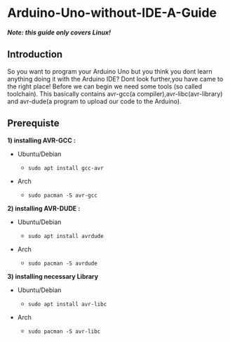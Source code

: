 # Arduino-Uno-without-IDE-A-Guide
***Note: this guide only covers Linux!***
## Introduction
So you want to program your Arduino Uno but you think you dont learn anything doing it with the Arduino IDE? Dont look further,you have came to the right place!
Before we can begin we need some tools (so called toolchain). This basically contains avr-gcc(a compiler),avr-libc(avr-library) and avr-dude(a program to upload our code to the Arduino).

## Prerequiste
**1) installing AVR-GCC :**
  - Ubuntu/Debian
    - ```
      sudo apt install gcc-avr
      ```
  - Arch
    - ```
      sudo pacman -S avr-gcc
      ```
**2) installing AVR-DUDE :**
  - Ubuntu/Debian
    - ```
      sudo apt install avrdude
      ```
  - Arch
    - ```
      sudo pacman -S avrdude
      ```
**3) installing necessary Library**     
  - Ubuntu/Debian
    - ```
      sudo apt install avr-libc
      ```
  - Arch
    - ```
      sudo pacman -S avr-libc
      ```
